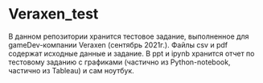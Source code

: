 # Veraxen_test
В данном репозитории хранится тестовое задание, выполненное для gameDev-компании Veraxen (сентябрь 2021г.).
Файлы csv и pdf содержат исходные данные и задание. В ppt и ipynb хранится отчет по тестовому заданию с графиками (частично из Python-notebook, частично из Tableau) и сам ноутбук.
